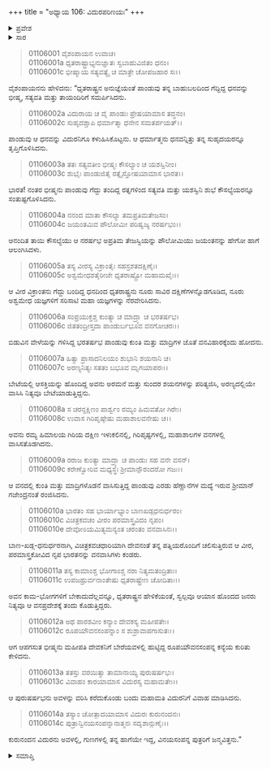 +++
title = "ಅಧ್ಯಾಯ 106: ವಿದುರಪರಿಣಯಃ"
+++

<details><summary>ಪ್ರವೇಶ</summary>


।।   ಓಂ ಓಂ ನಮೋ ನಾರಾಯಣಾಯ।।   ಶ್ರೀ ವೇದವ್ಯಾಸಾಯ ನಮಃ ।।

ಶ್ರೀ ಕೃಷ್ಣದ್ವೈಪಾಯನ ವೇದವ್ಯಾಸ ವಿರಚಿತ  

**ಶ್ರೀ ಮಹಾಭಾರತ**

**ಆದಿ ಪರ್ವ**

**ಸಂಭವ ಪರ್ವ**

**ಅಧ್ಯಾಯ 106**

</details>


<details><summary>ಸಾರ</summary>

ಬೇಟೆಯಲ್ಲಿ ಆಸಕ್ತಿ ಹೊಂದಿದ್ದ ಪಾಂಡುವು ಪತ್ನಿಯರೊಂದಿಗೆ ಅರಣ್ಯದಲ್ಲಿ ವಾಸಿಸಿದುದು (1-11). ಭೀಷ್ಮನು ರಾಜ ದೇವಕನ ಮಗಳನ್ನು ವಿದುರನಿಗೆ ಕೊಡಿಸಿ ಮದುವೆ ಮಾಡಿಸುವುದು (12-13).

</details>


> 01106001 ವೈಶಂಪಾಯನ ಉವಾಚ।  
01106001a ಧೃತರಾಷ್ಟ್ರಾಭ್ಯನುಜ್ಞಾತಃ ಸ್ವಬಾಹುವಿಜಿತಂ ಧನಂ।  
01106001c ಭೀಷ್ಮಾಯ ಸತ್ಯವತ್ಯೈ ಚ ಮಾತ್ರೇ ಚೋಪಜಹಾರ ಸಃ।।

ವೈಶಂಪಾಯನನು ಹೇಳಿದನು: “ಧೃತರಾಷ್ಟ್ರನ ಅನುಜ್ಞೆಯಂತೆ ಪಾಂಡುವು ತನ್ನ ಬಾಹುಬಲದಿಂದ ಗೆದ್ದಿದ್ದ ಧನವನ್ನು ಭೀಷ್ಮ, ಸತ್ಯವತಿ ಮತ್ತು ತಾಯಂದಿರಿಗೆ ಸಮರ್ಪಿಸಿದನು.

> 01106002a ವಿದುರಾಯ ಚ ವೈ ಪಾಂಡುಃ ಪ್ರೇಷಯಾಮಾಸ ತದ್ಧನಂ।  
01106002c ಸುಹೃದಶ್ಚಾಪಿ ಧರ್ಮಾತ್ಮಾ ಧನೇನ ಸಮತರ್ಪಯತ್।।

ಪಾಂಡುವು ಆ ಧನವನ್ನು ವಿದುರನಿಗೂ ಕಳುಹಿಸಿಕೊಟ್ಟನು. ಆ ಧರ್ಮಾತ್ಮನು ಧನವನ್ನಿತ್ತು ತನ್ನ ಸುಹೃದಯರನ್ನೂ ತೃಪ್ತಿಗೊಳಿಸಿದನು.

> 01106003a ತತಃ ಸತ್ಯವತೀಂ ಭೀಷ್ಮಃ ಕೌಸಲ್ಯಾಂ ಚ ಯಶಸ್ವಿನೀಂ।  
01106003c ಶುಭೈಃ ಪಾಂಡುಜಿತೈ ರತ್ನೈಸ್ತೋಷಯಾಮಾಸ ಭಾರತ।।

ಭಾರತ! ನಂತರ ಭೀಷ್ಮನು ಪಾಂಡುವು ಗೆದ್ದು ತಂದಿದ್ದ ರತ್ನಗಳಿಂದ ಸತ್ಯವತಿ ಮತ್ತು ಯಶಸ್ವಿನಿ ಶುಭೆ ಕೌಸಲ್ಯೆಯರನ್ನೂ ಸಂತುಷ್ಟಗೊಳಿಸಿದನು.

> 01106004a ನನಂದ ಮಾತಾ ಕೌಸಲ್ಯಾ ತಮಪ್ರತಿಮತೇಜಸಂ।  
01106004c ಜಯಂತಮಿವ ಪೌಲೋಮೀ ಪರಿಷ್ವಜ್ಯ ನರರ್ಷಭಂ।।

ಆನಂದಿತ ತಾಯಿ ಕೌಸಲ್ಯೆಯು ಆ ನರರ್ಷಭ ಅಪ್ರತಿಮ ತೇಜಸ್ವಿಯನ್ನು ಪೌಲೋಮಿಯು ಜಯಂತನನ್ನು ಹೇಗೋ ಹಾಗೆ ಆಲಂಗಿಸಿದಳು.

> 01106005a ತಸ್ಯ ವೀರಸ್ಯ ವಿಕ್ರಾಂತೈಃ ಸಹಸ್ರಶತದಕ್ಷಿಣೈಃ।  
01106005c ಅಶ್ವಮೇಧಶತೈರೀಜೇ ಧೃತರಾಷ್ಟ್ರೋ ಮಹಾಮಖೈಃ।।

ಆ ವೀರ ವಿಕ್ರಾಂತನು ಗೆದ್ದು ಬಂದಿದ್ದ ಧನದಿಂದ ಧೃತರಾಷ್ಟ್ರನು ನೂರು ಸಾವಿರ ದಕ್ಷಿಣೆಗಳನ್ನೊಡಗೂಡಿದ, ನೂರು ಅಶ್ವಮೇಧ ಯಜ್ಞಗಳಿಗೆ ಸರಿಸಾಟಿ ಮಹಾ ಯಜ್ಞಗಳನ್ನು ನೆರವೇರಿಸಿದನು.

> 01106006a ಸಂಪ್ರಯುಕ್ತಶ್ಚ ಕುಂತ್ಯಾ ಚ ಮಾದ್ರ್ಯಾ ಚ ಭರತರ್ಷಭ।   
01106006c ಜಿತತಂದ್ರೀಸ್ತದಾ ಪಾಂಡುರ್ಬಭೂವ ವನಗೋಚರಃ।।

ಬಿಡುವಿನ ವೇಳೆಯನ್ನು ಗಳಿಸಿದ್ದ ಭರತರ್ಷಭ ಪಾಂಡುವು ಕುಂತಿ ಮತ್ತು ಮಾದ್ರಿಗಳ ಜೊತೆ ವನವಿಹಾರಕ್ಕೆಂದು ಹೋದನು.

> 01106007a ಹಿತ್ವಾ ಪ್ರಾಸಾದನಿಲಯಂ ಶುಭಾನಿ ಶಯನಾನಿ ಚ।  
01106007c ಅರಣ್ಯನಿತ್ಯಃ ಸತತಂ ಬಭೂವ ಮೃಗಯಾಪರಃ।।

ಬೇಟೆಯಲ್ಲಿ ಆಸಕ್ತಿಯನ್ನು ಹೊಂದಿದ್ದ ಅವನು ಅರಮನೆ ಮತ್ತು ಸುಂದರ ಶಯನಗಳನ್ನು ಪರಿತ್ಯಜಿಸಿ, ಅರಣ್ಯದಲ್ಲಿಯೇ ವಾಸಿಸಿ ನಿತ್ಯವೂ ಬೇಟೆಯಾಡುತ್ತಿದ್ದನು.

> 01106008a ಸ ಚರನ್ದಕ್ಷಿಣಂ ಪಾರ್ಶ್ವಂ ರಮ್ಯಂ ಹಿಮವತೋ ಗಿರೇಃ।  
01106008c ಉವಾಸ ಗಿರಿಪೃಷ್ಠೇಷು ಮಹಾಶಾಲವನೇಷು ಚ।।

ಅವನು ರಮ್ಯ ಹಿಮಾಲಯ ಗಿರಿಯ ದಕ್ಷಿಣ ಇಳುಕಲಿನಲ್ಲಿ, ಗಿರಿಪೃಷ್ಟಗಳಲ್ಲಿ, ಮಹಾಶಾಲಗಳ ವನಗಳಲ್ಲಿ ವಾಸಿಸತೊಡಗಿದನು.

> 01106009a ರರಾಜ ಕುಂತ್ಯಾ ಮಾದ್ರ್ಯಾ ಚ ಪಾಂಡುಃ ಸಹ ವನೇ ವಸನ್।  
01106009c ಕರೇಣ್ವೋರಿವ ಮಧ್ಯಸ್ಥಃ ಶ್ರೀಮಾನ್ಪೌರಂದರೋ ಗಜಃ।।

ಆ ವನದಲ್ಲಿ ಕುಂತಿ ಮತ್ತು ಮಾದ್ರಿಗಳೊಡನೆ ವಾಸಿಸುತ್ತಿದ್ದ ಪಾಂಡುವು ಎರಡು ಹೆಣ್ಣಾನೆಗಳ ಮದ್ಯೆ ಇರುವ ಶ್ರೀಮಾನ್ ಗಜೇಂದ್ರನಂತೆ ರಂಜಿಸಿದನು.

> 01106010a ಭಾರತಂ ಸಹ ಭಾರ್ಯಾಭ್ಯಾಂ ಬಾಣಖಡ್ಗಧನುರ್ಧರಂ।   
01106010c ವಿಚಿತ್ರಕವಚಂ ವೀರಂ ಪರಮಾಸ್ತ್ರವಿದಂ ನೃಪಂ।  
01106010e ದೇವೋಽಯಮಿತ್ಯಮನ್ಯಂತ ಚರಂತಂ ವನವಾಸಿನಃ।।

ಬಾಣ-ಖಡ್ಗ-ಧನುರ್ಧರನಾಗಿ, ವಿಚಿತ್ರಕವಚಧಾರಿಯಾಗಿ ದೇವನಂತೆ ತನ್ನ ಪತ್ನಿಯರೊಂದಿಗೆ ಚಲಿಸುತ್ತಿರುವ ಆ ವೀರ, ಪರಮಾಸ್ತ್ರಕೋವಿದ ನೃಪ ಭಾರತನನ್ನು ವನವಾಸಿಗಳು ಕಂಡರು.

> 01106011a ತಸ್ಯ ಕಾಮಾಂಶ್ಚ ಭೋಗಾಂಶ್ಚ ನರಾ ನಿತ್ಯಮತಂದ್ರಿತಾಃ।   
01106011c ಉಪಜಹ್ರುರ್ವನಾಂತೇಷು ಧೃತರಾಷ್ಟ್ರೇಣ ಚೋದಿತಾಃ।।

ಅವನ ಕಾಮ-ಭೋಗಗಳಿಗೆ ಬೇಕಾದುದೆಲ್ಲವನ್ನೂ, ಧೃತರಾಷ್ಟ್ರನ ಹೇಳಿಕೆಯಂತೆ, ಸ್ವಲ್ಪವೂ ಆಯಾಸ ಹೊಂದದ ಜನರು ನಿತ್ಯವೂ ಆ ವನಪ್ರದೇಶಕ್ಕೆ ತಂದು ಕೊಡುತ್ತಿದ್ದರು.

> 01106012a ಅಥ ಪಾರಶವೀಂ ಕನ್ಯಾಂ ದೇವಕಸ್ಯ ಮಹೀಪತೇಃ।  
01106012c ರೂಪಯೌವನಸಂಪನ್ನಾಂ ಸ ಶುಶ್ರಾವಾಪಗಾಸುತಃ।।

ಆಗ ಆಪಗಸುತ ಭೀಷ್ಮನು ಮಹೀಪತಿ ದೇವಕನಿಗೆ ಬೇರೆಯವಳಲ್ಲಿ ಹುಟ್ಟಿದ್ದ ರೂಪಯೌವನಸಂಪನ್ನ ಕನ್ಯೆಯ ಕುರಿತು ಕೇಳಿದನು.

> 01106013a ತತಸ್ತು ವರಯಿತ್ವಾ ತಾಮಾನಾಯ್ಯ ಪುರುಷರ್ಷಭಃ।  
01106013c ವಿವಾಹಂ ಕಾರಯಾಮಾಸ ವಿದುರಸ್ಯ ಮಹಾಮತೇಃ।।

ಆ ಪುರುಷರ್ಷಭನು ಅವಳನ್ನು ವರಿಸಿ ಕರೆದುಕೊಂಡು ಬಂದು ಮಹಾಮತಿ ವಿದುರನಿಗೆ ವಿವಾಹ ಮಾಡಿಸಿದನು.

> 01106014a ತಸ್ಯಾಂ ಚೋತ್ಪಾದಯಾಮಾಸ ವಿದುರಃ ಕುರುನಂದನಃ।   
01106014c ಪುತ್ರಾನ್ವಿನಯಸಂಪನ್ನಾನಾತ್ಮನಃ ಸದೃಶಾನ್ಗುಣೈಃ।।

ಕುರುನಂದನ ವಿದುರನು ಅವಳಲ್ಲಿ, ಗುಣಗಳಲ್ಲಿ ತನ್ನ ಹಾಗೆಯೇ ಇದ್ದ, ವಿನಯಸಂಪನ್ನ ಪುತ್ರರಿಗೆ ಜನ್ಮವಿತ್ತನು.”

<details><summary>ಸಮಾಪ್ತಿ</summary>

ಇತಿ ಶ್ರೀ ಮಹಾಭಾರತೇ ಆದಿಪರ್ವಣಿ ಸಂಭವಪರ್ವಣಿ ವಿದುರಪರಿಣಯೇ ಷಡಧಿಕಶತತಮೋಽಧ್ಯಾಯಃ।।  
ಇದು ಶ್ರೀ ಮಹಾಭಾರತದಲ್ಲಿ ಆದಿಪರ್ವದಲ್ಲಿ ಸಂಭವ ಪರ್ವದಲ್ಲಿ ವಿದುರಪರಿಣಯ ಎನ್ನುವ ನೂರಾಆರನೆಯ ಅಧ್ಯಾಯವು.

</details>

